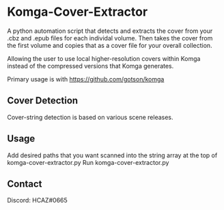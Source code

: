 # Komga-Cover-Extractor
A python automation script that detects and extracts the cover from your .cbz and .epub files for each individal volume. 
Then takes the cover from the first volume and copies that as a cover file for your overall collection.

Allowing the user to use local higher-resolution covers within Komga instead of the compressed versions that Komga generates.

Primary usage is with https://github.com/gotson/komga

## Cover Detection
Cover-string detection is based on various scene releases.

## Usage
Add desired paths that you want scanned into the string array at the top of komga-cover-extractor.py
Run komga-cover-extractor.py

## Contact
Discord: HCAZ#0665
